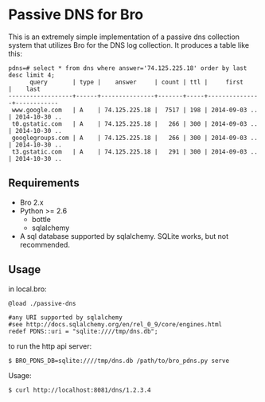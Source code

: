 Passive DNS for Bro
===================

This is an extremely simple implementation of a passive dns collection system that utilizes Bro for the DNS log collection.  It produces a table like this:

    pdns=# select * from dns where answer='74.125.225.18' order by last desc limit 4;
          query       | type |    answer     | count | ttl |     first     |    last
    ------------------+------+---------------+-------+-----+---------------+------------
     www.google.com   | A    | 74.125.225.18 |  7517 | 198 | 2014-09-03 .. | 2014-10-30 ..
     t0.gstatic.com   | A    | 74.125.225.18 |   266 | 300 | 2014-09-03 .. | 2014-10-30 ..
     googlegroups.com | A    | 74.125.225.18 |   266 | 300 | 2014-09-03 .. | 2014-10-30 ..
     t3.gstatic.com   | A    | 74.125.225.18 |   291 | 300 | 2014-09-03 .. | 2014-10-30 ..

Requirements
------------

* Bro 2.x
* Python >= 2.6
  * bottle
  * sqlalchemy
* A sql database supported by sqlalchemy.  SQLite works, but not recommended.

Usage
-----

in local.bro:

    @load ./passive-dns

    #any URI supported by sqlalchemy 
    #see http://docs.sqlalchemy.org/en/rel_0_9/core/engines.html
    redef PDNS::uri = "sqlite:////tmp/dns.db";

to run the http api server:

    $ BRO_PDNS_DB=sqlite:////tmp/dns.db /path/to/bro_pdns.py serve

Usage:

    $ curl http://localhost:8081/dns/1.2.3.4
